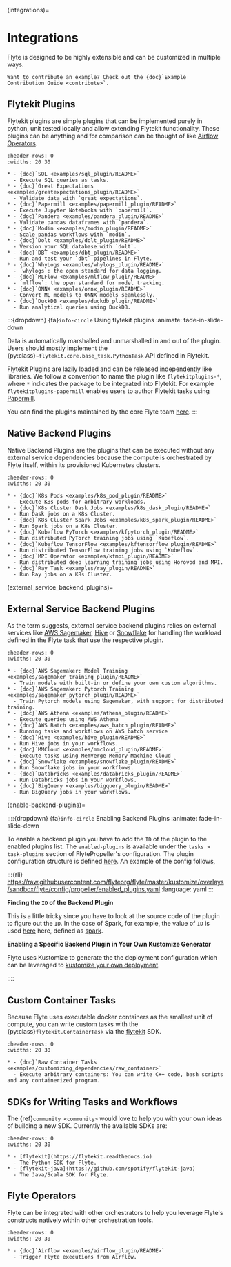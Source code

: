 (integrations)=

# Integrations

Flyte is designed to be highly extensible and can be customized in multiple ways.

```{note}
Want to contribute an example? Check out the {doc}`Example Contribution Guide <contribute>`.
```

## Flytekit Plugins

Flytekit plugins are simple plugins that can be implemented purely in python, unit tested locally and allow extending
Flytekit functionality. These plugins can be anything and for comparison can be thought of like
[Airflow Operators](https://airflow.apache.org/docs/apache-airflow/stable/howto/operator/index.html).

```{list-table}
:header-rows: 0
:widths: 20 30

* - {doc}`SQL <examples/sql_plugin/README>`
  - Execute SQL queries as tasks.
* - {doc}`Great Expectations <examples/greatexpectations_plugin/README>`
  - Validate data with `great_expectations`.
* - {doc}`Papermill <examples/papermill_plugin/README>`
  - Execute Jupyter Notebooks with `papermill`.
* - {doc}`Pandera <examples/pandera_plugin/README>`
  - Validate pandas dataframes with `pandera`.
* - {doc}`Modin <examples/modin_plugin/README>`
  - Scale pandas workflows with `modin`.
* - {doc}`Dolt <examples/dolt_plugin/README>`
  - Version your SQL database with `dolt`.
* - {doc}`DBT <examples/dbt_plugin/README>`
  - Run and test your `dbt` pipelines in Flyte.
* - {doc}`WhyLogs <examples/whylogs_plugin/README>`
  - `whylogs`: the open standard for data logging.
* - {doc}`MLFlow <examples/mlflow_plugin/README>`
  - `mlflow`: the open standard for model tracking.
* - {doc}`ONNX <examples/onnx_plugin/README>`
  - Convert ML models to ONNX models seamlessly.
* - {doc}`DuckDB <examples/duckdb_plugin/README>`
  - Run analytical queries using DuckDB.
```

:::{dropdown} {fa}`info-circle` Using flytekit plugins
:animate: fade-in-slide-down

Data is automatically marshalled and unmarshalled in and out of the plugin. Users should mostly implement the
{py:class}`~flytekit.core.base_task.PythonTask` API defined in Flytekit.

Flytekit Plugins are lazily loaded and can be released independently like libraries. We follow a convention to name the
plugin like `flytekitplugins-*`, where `*` indicates the package to be integrated into Flytekit. For example
`flytekitplugins-papermill` enables users to author Flytekit tasks using [Papermill](https://papermill.readthedocs.io/en/latest/).

You can find the plugins maintained by the core Flyte team [here](https://github.com/flyteorg/flytekit/tree/master/plugins).
:::

## Native Backend Plugins

Native Backend Plugins are the plugins that can be executed without any external service dependencies because the compute is
orchestrated by Flyte itself, within its provisioned Kubernetes clusters.

```{list-table}
:header-rows: 0
:widths: 20 30

* - {doc}`K8s Pods <examples/k8s_pod_plugin/README>`
  - Execute K8s pods for arbitrary workloads.
* - {doc}`K8s Cluster Dask Jobs <examples/k8s_dask_plugin/README>`
  - Run Dask jobs on a K8s Cluster.
* - {doc}`K8s Cluster Spark Jobs <examples/k8s_spark_plugin/README>`
  - Run Spark jobs on a K8s Cluster.
* - {doc}`Kubeflow PyTorch <examples/kfpytorch_plugin/README>`
  - Run distributed PyTorch training jobs using `Kubeflow`.
* - {doc}`Kubeflow TensorFlow <examples/kftensorflow_plugin/README>`
  - Run distributed TensorFlow training jobs using `Kubeflow`.
* - {doc}`MPI Operator <examples/kfmpi_plugin/README>`
  - Run distributed deep learning training jobs using Horovod and MPI.
* - {doc}`Ray Task <examples/ray_plugin/README>`
  - Run Ray jobs on a K8s Cluster.
```

(external_service_backend_plugins)=

## External Service Backend Plugins

As the term suggests, external service backend plugins relies on external services like
[AWS Sagemaker](https://aws.amazon.com/sagemaker),
[Hive](https://docs.qubole.com/en/latest/user-guide/engines/hive/index.html) or
[Snowflake](https://www.snowflake.com/) for handling the workload defined in
the Flyte task that use the respective plugin.

```{list-table}
:header-rows: 0
:widths: 20 30

* - {doc}`AWS Sagemaker: Model Training <examples/sagemaker_training_plugin/README>`
  - Train models with built-in or define your own custom algorithms.
* - {doc}`AWS Sagemaker: Pytorch Training <examples/sagemaker_pytorch_plugin/README>`
  - Train Pytorch models using Sagemaker, with support for distributed training.
* - {doc}`AWS Athena <examples/athena_plugin/README>`
  - Execute queries using AWS Athena
* - {doc}`AWS Batch <examples/aws_batch_plugin/README>`
  - Running tasks and workflows on AWS batch service
* - {doc}`Hive <examples/hive_plugin/README>`
  - Run Hive jobs in your workflows.
* - {doc}`MMCloud <examples/mmcloud_plugin/README>`
  - Execute tasks using MemVerge Memory Machine Cloud
* - {doc}`Snowflake <examples/snowflake_plugin/README>`
  - Run Snowflake jobs in your workflows.
* - {doc}`Databricks <examples/databricks_plugin/README>`
  - Run Databricks jobs in your workflows.
* - {doc}`BigQuery <examples/bigquery_plugin/README>`
  - Run BigQuery jobs in your workflows.
```

(enable-backend-plugins)=

::::{dropdown} {fa}`info-circle` Enabling Backend Plugins
:animate: fade-in-slide-down

To enable a backend plugin you have to add the `ID` of the plugin to the enabled plugins list. The `enabled-plugins` is available under the `tasks > task-plugins` section of FlytePropeller's configuration.
The plugin configuration structure is defined [here](https://pkg.go.dev/github.com/flyteorg/flytepropeller@v0.6.1/pkg/controller/nodes/task/config#TaskPluginConfig). An example of the config follows,

:::{rli} https://raw.githubusercontent.com/flyteorg/flyte/master/kustomize/overlays/sandbox/flyte/config/propeller/enabled_plugins.yaml
:language: yaml
:::

**Finding the `ID` of the Backend Plugin**

This is a little tricky since you have to look at the source code of the plugin to figure out the `ID`. In the case of Spark, for example, the value of `ID` is used [here](https://github.com/flyteorg/flyteplugins/blob/v0.5.25/go/tasks/plugins/k8s/spark/spark.go#L424) here, defined as [spark](https://github.com/flyteorg/flyteplugins/blob/v0.5.25/go/tasks/plugins/k8s/spark/spark.go#L41).

**Enabling a Specific Backend Plugin in Your Own Kustomize Generator**

Flyte uses Kustomize to generate the the deployment configuration which can be leveraged to [kustomize your own deployment](https://github.com/flyteorg/flyte/tree/master/kustomize).

::::

## Custom Container Tasks

Because Flyte uses executable docker containers as the smallest unit of compute, you can write custom tasks with the
{py:class}`flytekit.ContainerTask` via the [flytekit](https://github.com/flyteorg/flytekit) SDK.

```{list-table}
:header-rows: 0
:widths: 20 30

* - {doc}`Raw Container Tasks <examples/customizing_dependencies/raw_container>`
  - Execute arbitrary containers: You can write C++ code, bash scripts and any containerized program.
```

## SDKs for Writing Tasks and Workflows

The {ref}`community <community>` would love to help you with your own ideas of building a new SDK. Currently the available SDKs are:

```{list-table}
:header-rows: 0
:widths: 20 30

* - [flytekit](https://flytekit.readthedocs.io)
  - The Python SDK for Flyte.
* - [flytekit-java](https://github.com/spotify/flytekit-java)
  - The Java/Scala SDK for Flyte.
```

## Flyte Operators

Flyte can be integrated with other orchestrators to help you leverage Flyte's
constructs natively within other orchestration tools.

```{list-table}
:header-rows: 0
:widths: 20 30

* - {doc}`Airflow <examples/airflow_plugin/README>`
  - Trigger Flyte executions from Airflow.
```
